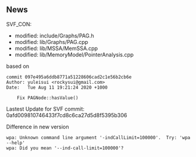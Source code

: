 ## News

SVF_CON:
- modified:   include/Graphs/PAG.h
- modified:   lib/Graphs/PAG.cpp
- modified:   lib/MSSA/MemSSA.cpp
- modified:   lib/MemoryModel/PointerAnalysis.cpp

based on 
```
commit 097e495a6ddb8771a51228606cad2c1e56b2cb6e
Author: yuleisui <rockysui@gmail.com>
Date:   Tue Aug 11 19:21:24 2020 +1000

    Fix PAGNode::hasValue()
```


Lastest Update for SVF commit: 0afd009810746433f7cd8c6ca27d5d8f5395b306

Difference in new version
```
wpa: Unknown command line argument '-indCallLimit=100000'.  Try: 'wpa --help'
wpa: Did you mean '--ind-call-limit=100000'?
```
